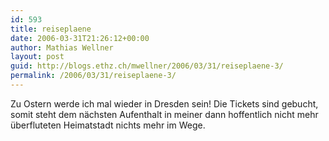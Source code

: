```yaml
---
id: 593
title: reiseplaene
date: 2006-03-31T21:26:12+00:00
author: Mathias Wellner
layout: post
guid: http://blogs.ethz.ch/mwellner/2006/03/31/reiseplaene-3/
permalink: /2006/03/31/reiseplaene-3/
---
```

Zu Ostern werde ich mal wieder in Dresden sein! Die Tickets sind gebucht, somit steht dem nächsten Aufenthalt in meiner dann hoffentlich nicht mehr überfluteten Heimatstadt nichts mehr im Wege.